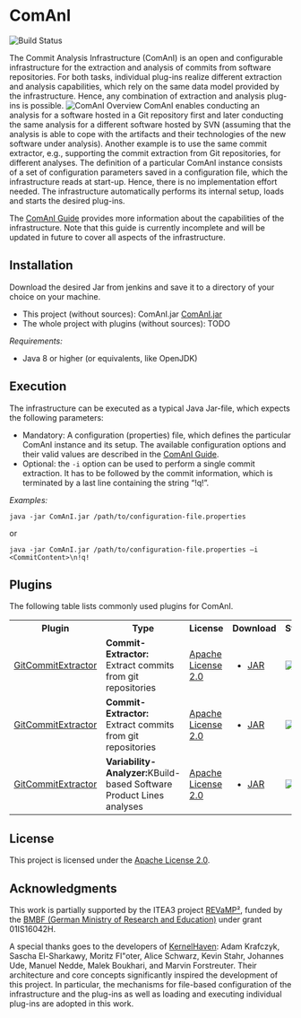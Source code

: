 # ComAnI
![Build Status](https://jenkins-2.sse.uni-hildesheim.de/buildStatus/icon?job=OSS_Analysis_ComAnI "Build Status")


The Commit Analysis Infrastructure (ComAnI) is an open and configurable infrastructure for the extraction and analysis of commits from software repositories. For both tasks, individual plug-ins realize different extraction and analysis capabilities, which rely on the same data model provided by the infrastructure. Hence, any combination of extraction and analysis plug-ins is possible.
![ComAnI Overview](/guide/inserts/comani_overview.png "ComAnI Overview")
ComAnI enables conducting an analysis for a software hosted in a Git repository first and later conducting the same analysis for a different software hosted by SVN (assuming that the analysis is able to cope with the artifacts and their technologies of the new software under analysis). Another example is to use the same commit extractor, e.g., supporting the commit extraction from Git repositories, for different analyses. The definition of a particular ComAnI instance consists of a set of configuration parameters saved in a configuration file, which the infrastructure reads at start-up. Hence, there is no implementation effort needed. The infrastructure automatically performs its internal setup, loads and starts the desired plug-ins.

The [ComAnI Guide](/guide/ComAnI_Guide.pdf) provides more information about the capabilities of the infrastructure. Note that this guide is currently incomplete and will be updated in future to cover all aspects of the infrastructure.

## Installation
Download the desired Jar from jenkins and save it to a directory of your choice on your machine.

- This project (without sources): ComAnI.jar [ComAnI.jar](https://jenkins-2.sse.uni-hildesheim.de/job/OSS_Analysis_ComAnI/lastSuccessfulBuild/net.ssehub.comani$comani-structure/)
- The whole project with plugins (without sources): TODO

*Requirements:*
- Java 8 or higher (or equivalents, like OpenJDK)

## Execution
The infrastructure can be executed as a typical Java Jar-file, which expects the following parameters:
- Mandatory: A configuration (properties) file, which defines the particular ComAnI instance and its setup. The available configuration options and their valid values are described in the [ComAnI Guide](/guide/ComAnI_Guide.pdf).
- Optional: the `-i` option can be used to perform a single commit extraction. It has to be followed by the commit information, which is terminated by a last line containing the string “!q!”.

*Examples:*

`java -jar ComAnI.jar /path/to/configuration-file.properties`

or

`java -jar ComAnI.jar /path/to/configuration-file.properties –i <CommitContent>\n!q!`

## Plugins

The following table lists commonly used plugins for ComAnI.
<table style="width:100%">
  <tr>
    <th>Plugin</th>
    <th>Type</th>
    <th>License</th>
    <th>Download</th>
    <th>Status</th>
  </tr>
  <!-- GitCommitExtractor -->
  <tr>
    <td><a href="https://github.com/CommitAnalysisInfrastructure/GitCommitExtractor">GitCommitExtractor</a></td>
    <td><b>Commit-Extractor:</b> Extract commits from git repositories</td>
    <td><a href="https://www.apache.org/licenses/LICENSE-2.0.html">Apache License 2.0</a></td>
    <td><ul>
      <li><a href="">JAR</a></li>
    </ul></td>
    <td><img src="https://jenkins-2.sse.uni-hildesheim.de/buildStatus/icon?job=OSS_Analysis_ComAnI"></td>
  </tr>
  <!-- SvnCommitExtractor -->
  <tr>
    <td><a href="https://github.com/CommitAnalysisInfrastructure/GitCommitExtractor">GitCommitExtractor</a></td>
    <td><b>Commit-Extractor:</b> Extract commits from git repositories</td>
    <td><a href="https://www.apache.org/licenses/LICENSE-2.0.html">Apache License 2.0</a></td>
    <td><ul>
      <li><a href="TODO">JAR</a></li>
    </ul></td>
    <td><img src="https://jenkins-2.sse.uni-hildesheim.de/buildStatus/icon?job=OSS_Analysis_ComAnI"></td>
  </tr>
  <!-- VariabilityChangeAnalyzer  -->
  <tr>
    <td><a href="https://github.com/CommitAnalysisInfrastructure/GitCommitExtractor">GitCommitExtractor</a></td>
    <td><b>Variability-Analyzer:</b>KBuild-based Software Product Lines analyses</td>
    <td><a href="https://www.apache.org/licenses/LICENSE-2.0.html">Apache License 2.0</a></td>
    <td><ul>
      <li><a href="">JAR</a></li>
    </ul></td>
    <td><img src="https://jenkins-2.sse.uni-hildesheim.de/buildStatus/icon?job=OSS_Analysis_ComAnI"></td>
  </tr>
</table>

## License
This project is licensed under the [Apache License 2.0](https://www.apache.org/licenses/LICENSE-2.0.html).

## Acknowledgments
This work is partially supported by the ITEA3 project [REVaMP²](http://www.revamp2-project.eu/), funded by the [BMBF (German Ministry of Research and Education)](https://www.bmbf.de/) under grant 01IS16042H.

A special thanks goes to the developers of [KernelHaven](https://github.com/KernelHaven/): Adam Krafczyk, Sascha El-Sharkawy, Moritz Fl\"oter, Alice Schwarz, Kevin Stahr, Johannes Ude, Manuel Nedde, Malek Boukhari, and Marvin Forstreuter. Their architecture and core concepts significantly inspired the development of this project. In particular, the mechanisms for file-based configuration of the infrastructure and the plug-ins as well as loading and executing individual plug-ins are adopted in this work.
